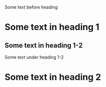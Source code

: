 Some text before heading

# Some text in heading 1

## Some text in heading 1-2

Some text under heading 1-2

#     Some text in heading 2